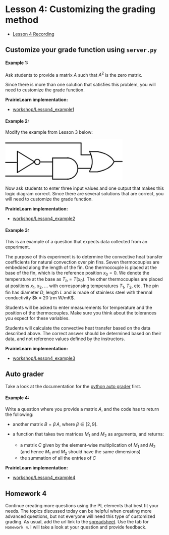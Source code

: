 # Lesson 4: Customizing the grading method

- [Lesson 4 Recording](https://mediaspace.illinois.edu/media/t/1_ssplpphc/170964131)

## Customize your grade function using `server.py`

#### Example 1:

Ask students to provide a matrix $A$ such that $A^2$ is the zero matrix.

Since there is more than one solution that satisfies this problem, you will need to customize the grade function.

**PrairieLearn implementation:**

- [workshop/Lesson4\_example1](https://prairielearn.engr.illinois.edu/pl/course/108/question/8211634/preview)

#### Example 2:

Modify the example from Lesson 3 below:

![](figs/logic-diagram2.png)

Now ask students to enter three input values and one output that makes this logic diagram correct. Since there are several solutions that are correct, you will need to customize the grade function.

**PrairieLearn implementation:**

- [workshop/Lesson4\_example2](https://prairielearn.engr.illinois.edu/pl/course/108/question/8211635/preview)

#### Example 3:

This is an example of a question that expects data collected from an experiment.

The purpose of this experiment is to determine the convective heat transfer coefficients for natural convection over pin fins. Seven thermocouples are embedded along the length of the fin.
   One thermocouple is placed at the base of the fin, which is the reference position $x_0 = 0$. We denote the temperature
   at the base as $T_b = T(x_0)$. The other thermocouples are placed at positions $x_1$, $x_2$, ... with
   corresponsing temperatures $T_1$, $T_2$, etc. The pin fin has diameter $D$, length $L$ and is made of stainless steel with thermal conductivity $k = 20 \rm W/mK$.

Students will be asked to enter measurements for temperature and the position of the thermocouples. Make sure you think about the tolerances you expect for these variables.

Students will calculate the convective heat transfer based  on the data described above. The correct answer should be determined based on their data, and not reference values defined by the instructors.

**PrairieLearn implementation:**

- [workshop/Lesson4\_example3](https://prairielearn.engr.illinois.edu/pl/course/108/question/8211637/preview)

## Auto grader

Take a look at the documentation for the [python auto grader](https://prairielearn.readthedocs.io/en/latest/python-grader/) first.

#### Example 4:

Write a question where you provide a matrix $A$, and the code has to return the following:

- another matrix $B = \beta \, A$, where $\beta \in [2,9]$.

- a function that takes two matrices $M_1$ and $M_2$ as arguments, and returns:
	- a matrix $C$ given by the element-wise multiplication of $M_1$ and $M_2$ (and hence $M_1$ and $M_2$ should have the same dimensions)
	-  the summation of all the entries of $C$

**PrairieLearn implementation:**

- [workshop/Lesson4\_example4](https://prairielearn.engr.illinois.edu/pl/course/108/question/8211636/preview)

## Homework 4

Continue creating more questions using the PL elements that best fit your needs. The topics discussed today can be helpful when creating more advanced questions, but not everyone will need this type of customized grading. As usual, add the url link to the
[spreadsheet](https://docs.google.com/spreadsheets/d/1XeY-0o0guRGSFEK2E-pCHhW5qiGyBUFm2uo7e6SuzNM/edit#gid=1243482684).
Use the tab for `Homework 4`. I will take a look at your question and provide feedback.

